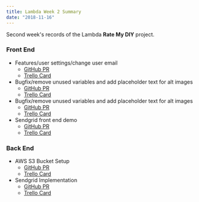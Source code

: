 ```yaml
---
title: Lambda Week 2 Summary
date: "2018-11-16"
---
```


Second week's records of the Lambda **Rate My DIY** project. 

### Front End
* Features/user settings/change user email 
  * [GitHub PR](https://github.com/Lambda-School-Labs/Labs8-RateMyDIY/pull/37)
  * [Trello Card](https://trello.com/c/eHfMUnpt)
* Bugfix/remove unused variables and add placeholder text for alt images
  * [GitHub PR](https://github.com/Lambda-School-Labs/Labs8-RateMyDIY/pull/39)
  * [Trello Card](https://trello.com/c/ll8HB4JQ)
* Bugfix/remove unused variables and add placeholder text for alt images
  * [GitHub PR](https://github.com/Lambda-School-Labs/Labs8-RateMyDIY/pull/46)
  * [Trello Card](https://trello.com/c/MwEJSa3I)
* Sendgrid front end demo
  * [GitHub PR](https://github.com/Lambda-School-Labs/Labs8-RateMyDIY/pull/54)
  * [Trello Card](https://trello.com/c/Kg3ZRgN5)

### Back End
* AWS S3 Bucket Setup
  * [GitHub PR](https://github.com/Lambda-School-Labs/Labs8-RateMyDIY/pull/52)
  * [Trello Card](https://trello.com/c/dqghwZo1)
* Sendgrid Implementation
  * [GitHub PR](https://github.com/Lambda-School-Labs/Labs8-RateMyDIY/pull/53)
  * [Trello Card](https://trello.com/c/BqFGIyOU)
